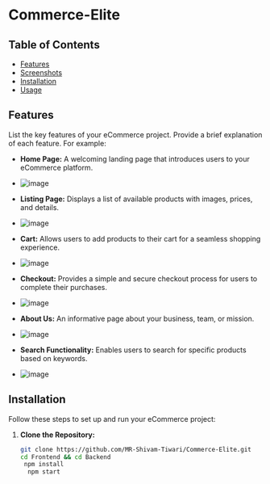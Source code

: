 # Commerce-Elite



## Table of Contents

- [Features](#features)
- [Screenshots](#screenshots)
- [Installation](#installation)
- [Usage](#usage)

## Features

List the key features of your eCommerce project. Provide a brief explanation of each feature. For example:

- **Home Page:** A welcoming landing page that introduces users to your eCommerce platform.
- ![image](https://github.com/MR-Shivam-Tiwari/Commerce-Elite/assets/114647321/ccac11b5-9812-47d9-aaa3-20cd9e8668f9)

- **Listing Page:** Displays a list of available products with images, prices, and details.
- ![image](https://github.com/MR-Shivam-Tiwari/Commerce-Elite/assets/114647321/74b5a380-1fe2-4ae5-b975-eae8df52a417)

- **Cart:** Allows users to add products to their cart for a seamless shopping experience.
- ![image](https://github.com/MR-Shivam-Tiwari/Commerce-Elite/assets/114647321/9571bfcc-84e9-4994-a6cf-3587af7119ab)

- **Checkout:** Provides a simple and secure checkout process for users to complete their purchases.
- ![image](https://github.com/MR-Shivam-Tiwari/Commerce-Elite/assets/114647321/8f142031-d833-4c1e-977f-d7c9c4e997e2)

- **About Us:** An informative page about your business, team, or mission.
- ![image](https://github.com/MR-Shivam-Tiwari/Commerce-Elite/assets/114647321/e9aed336-b776-443f-ad60-4056e3b292a2)

- **Search Functionality:** Enables users to search for specific products based on keywords.
- ![image](https://github.com/MR-Shivam-Tiwari/Commerce-Elite/assets/114647321/f5be510c-d735-4a57-a19b-8ddac0c469ff)



## Installation

Follow these steps to set up and run your eCommerce project:

1. **Clone the Repository:**
   ```bash
   git clone https://github.com/MR-Shivam-Tiwari/Commerce-Elite.git
   cd Frontend && cd Backend
    npm install
     npm start
 
 






